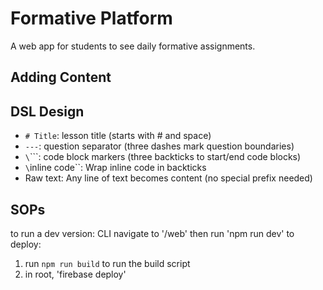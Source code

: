 # Formative Platform

A web app for students to see daily formative assignments.

## Adding Content

## DSL Design

- `# Title`: lesson title (starts with # and space)
- `---`: question separator (three dashes mark question boundaries)
- `\`\`\``: code block markers (three backticks to start/end code blocks)
- `\`inline code\``: Wrap inline code in backticks
- Raw text: Any line of text becomes content (no special prefix needed)

## SOPs

to run a dev version: CLI navigate to '/web' then run 'npm run dev'
to deploy: 
1. run `npm run build` to run the build script
1. in root, 'firebase deploy'
